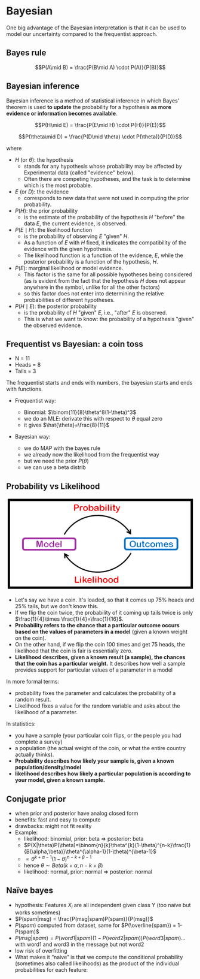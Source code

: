 # Bayesian

One big advantage of the Bayesian interpretation is that it can be used to model our uncertainty compared to the frequentist approach.

## Bayes rule

$$P(A\mid B) = \frac{P(B\mid A) \cdot P(A)}{P(B)}$$

## Bayesian inference

Bayesian inference is a method of statistical inference in which Bayes' theorem is used **to update** the probability for a hypothesis **as more evidence or information becomes available**.

$$P(H\mid E) = \frac{P(E\mid H) \cdot P(H)}{P(E)}$$

$$P(\theta\mid D) = \frac{P(D\mid \theta) \cdot P(\theta)}{P(D)}$$

where

- $H$ (or $\theta$): the hypothesis
  - stands for any hypothesis whose probability may be affected by Experimental data (called "evidence" below).
  - Often there are competing hypotheses, and the task is to determine which is the most probable.
- $E$ (or $D$): the evidence
  - corresponds to new data that were not used in computing the prior probability.
- $P(H)$: the prior probability
  - is the estimate of the probability of the hypothesis $H$ "before" the data $E$, the current evidence, is observed.
- $P(E\mid H)$: the likelihood function
  - is the probability of observing $E$ "given" $H$.
  - As a function of $E$ with $H$ fixed, it indicates the compatibility of the evidence with the given hypothesis.
  - The likelihood function is a function of the evidence, $E$, while the posterior probability is a function of the hypothesis, $H$.
- $P(E)$: marginal likelihood or model evidence.
  - This factor is the same for all possible hypotheses being considered (as is evident from the fact that the hypothesis $H$ does not appear anywhere in the symbol, unlike for all the other factors)
  - so this factor does not enter into determining the relative probabilities of different hypotheses.
- $P(H\mid E)$: the posterior probability
  - is the probability of $H$ "given" $E$, i.e., "after" $E$ is observed.
  - This is what we want to know: the probability of a hypothesis "given" the observed evidence.

## Frequentist vs Bayesian: a coin toss

- N = 11
- Heads = 8
- Tails = 3

The frequentist starts and ends with numbers, the bayesian starts and ends with functions.

- Frequentist way:
  - Binomial: $\binom{11}{8}\theta^8(1-\theta)^3$
  - we do an MLE: derivate this with respect to $\theta$ equal zero
  - it gives $\hat{\theta}=\frac{8}{11}$

- Bayesian way:
  - we do MAP with the bayes rule
  - we already now the likelihood from the frequentist way
  - but we need the prior $P(\theta)$
  - we can use a beta distrib

## Probability vs Likelihood

![](./probability-vs-likelihood.png)

- Let's say we have a coin. It's loaded, so that it comes up 75% heads and 25% tails, but we don't know this.
- If we flip the coin twice, the probability of it coming up tails twice is only $\frac{1}{4}\times \frac{1}{4}=\frac{1}{16}$.
- **Probability refers to the chance that a particular outcome occurs based on the values of parameters in a model** (given a known weight on the coin).
- On the other hand, if we flip the coin 100 times and get 75 heads, the likelihood that the coin is fair is essentially zero.
- **Likelihood describes, given a known result (a sample), the chances that the coin has a particular weight.** It describes how well a sample provides support for particular values of a parameter in a model

In more formal terms:

- probability fixes the parameter and calculates the probability of a random result.
- Likelihood fixes a value for the random variable and asks about the likelihood of a parameter.

In statistics:

- you have a sample (your particular coin flips, or the people you had complete a survey)
- a population (the actual weight of the coin, or what the entire country actually thinks).
- **Probability describes how likely your sample is, given a known population/density/model**
- **likelihood describes how likely a particular population is according to your model, given a known sample.**

## Conjugate prior

- when prior and posterior have analog closed form
- benefits: fast and easy to compute
- drawbacks: might not fit reality
- Example:
  - likelihood: binomial, prior: beta => posterior: beta
  - $P(X|\theta)P(\theta)=\binom{n}{k}\theta^{k}(1-\theta)^{n-k}\frac{1}{B(\alpha,\beta)}\theta^{\alpha-1}(1-\theta)^{\beta-1}$
  - $\propto \theta^{k+\alpha-1}(1-\theta)^{n-k+\beta-1}$
  - hence $\theta \sim Beta(k+\alpha, n-k+\beta)$
  - likelihood: normal, prior: normal => posterior: normal

## Naïve bayes

- hypothesis: Features $X_{i}$ are all independent given class Y (too naïve but works sometimes)
- $P(spam|msg) = \frac{P(msg|spam)P(spam)}{P(msg)}$
- $P(spam)$ computed from dataset, same for $P(\overline{spam}) = 1-P(spam)$
- $P(msg|spam)=P(word1|spam)(1-P(word2|spam))P(word3|spam)...$ with word1 and word3 in the message but not word2
- low risk of overfitting
- What makes it “naive” is that we compute the conditional probability (sometimes also called likelihoods) as the product of the individual probabilities for each feature:
